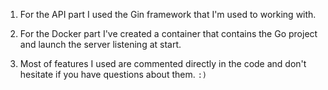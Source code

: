 1. For the API part I used the Gin framework that I'm used to working with.

2. For the Docker part I've created a container that contains the Go project and launch the server listening at start.

3. Most of features I used are commented directly in the code and don't hesitate if you have questions about them. `:)`
